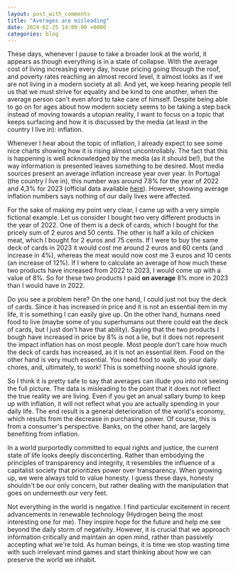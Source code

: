 ```yaml
---
layout: post_with_comments
title: "Averages are misleading"
date: 2024-02-25 14:00:00 +0000
categories: blog
---
```


These days, whenever I pause to take a broader look at the world, it appears as though everything is in a state of collapse. With the average cost of living increasing every day, house pricing going through the roof, and poverty rates reaching an almost record level, it almost looks as if we are not living in a modern society at all.
And yet, we keep hearing people tell us that we must strive for equality and be kind to one another, when the average person can't even aford to take care of himself.
Despite being able to go on for ages about how modern society seems to be taking a step back instead of moving towards a utopian reality, I want to focus on a topic that keeps surfacing and how it is discussed by the media (at least in the country I live in): inflation.

Whenever I hear about the topic of inflation, I already expect to see some nice charts showing how it is rising almost uncontrollably. The fact that this is happening is well acknowledged by the media (as it should be!), but the way information is presented leaves something to be desired. 
Most media sources present an average inflation increase year over year. In Portugal (the country I live in), this number was around 7.8% for the year of 2022 and 4,3% for 2023 (official data available [here](https://www.ine.pt/xportal/xmain?xpid=INE&xpgid=ine_pesquisa&frm_accao=PESQUISAR&frm_show_page_num=1&frm_modo_pesquisa=PESQUISA_SIMPLES&frm_texto=%C3%ADndice+de+pre%C3%A7os+no+consumidor&frm_modo_texto=MODO_TEXTO_ALL&frm_data_ini=&frm_data_fim=&frm_tema=QUALQUER_TEMA&frm_area=o_ine_area_Destaques&xlang=pt)). However, showing average inflation numbers says nothing of our daily lives were affected.

For the sake of making my point very clear, I came up with a very simple fictional example. Let us consider I bought two very different products in the year of 2022. One of them is a deck of cards, which I bought for the pricely sum of 2 euros and 50 cents. The other is half a kilo of chicken meat, which I bought for 2 euros and 75 cents. If I were to buy the same deck of cards in 2023 it would cost me around 2 euros and 60 cents (and increase in 4%), whereas the meat would now cost me 3 euros and 10 cents (an increase of 12%). If I where to calculate an average of how much these two products have increased from 2022 to 2023, I would come up with a value of 8%. So for these two products I paid **on average** 8% more in 2023 than I would have in 2022.

Do you see a problem here? On the one hand, I could just not buy the deck of cards. Since it has increased in price and it is not an essential item in my life, it is something I can easily give up. On the other hand, humans need food to live (maybe some of you superhumans out there could eat the deck of cards, but I just don't have that ability). Saying that the two products I bough have increased in price by 8% is not a lie, but it does not represent the impact inflation has on most people. Most people don't care how much the deck of cards has increased, as it is not an essential item. Food on the other hand is very much essential. You need food to walk, do your daily chores, and, ultimately, to work! This is something noone should ignore.

So I think it is pretty safe to say that averages can illude you into not seeing the full picture. The data is misleading to the point that it does not reflect the true reality we are living. Even if you get an anual sallary bump to keep up with inflation, it will not reflect what you are actually spending in your daily life. The end result is a general deterioration of the world's economy, which results from the decrease in purchasing power. Of course, this is from a consumer's perspective. Banks, on the other hand, are largely benefiting from inflation. 

In a world purportedly committed to equal rights and justice, the current state of life looks deeply disconcerting. Rather than embodying the principles of transparency and integrity, it resembles the influence of a capitalist society that prioritizes power over transparency. When growing up, we were always told to value honesty. I guess these days, honesty shouldn't be our only concern, but rather dealing with the manipulation that goes on underneeth our very feet.

Not everything in the world is negative. I find particular excitement in recent advancements in renewable technology (Hydrogen being the most interesting one for me). They inspire hope for the future and help me see beyond the daily storm of negativity. However, it is crucial that we approach information critically and maintain an open mind, rather than passively accepting what we're told. As human beings, it is time we stop wasting time with such irrelevant mind games and start thinking about how we can preserve the world we inhabit.
